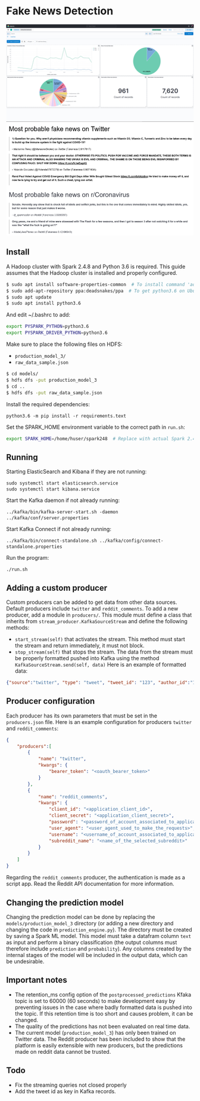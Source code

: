 # Fake News Detection

![Kibana screenshot](docs/screenshot_kibana_1.png)
![Canvas screenshot](docs/screenshot_kibana_canvas_1.png)

## Install
A Hadoop cluster with Spark 2.4.8 and Python 3.6 is required. This guide assumes that the Hadoop cluster is installed and properly configured.

```sh
$ sudo apt install software-properties-common  # To install command 'add-apt-repository'
$ sudo add-apt-repository ppa:deadsnakes/ppa  # To get python3.6 on Ubuntu 20.04
$ sudo apt update
$ sudo apt install python3.6
```

And edit ~/.bashrc to add:
```sh
export PYSPARK_PYTHON=python3.6
export PYSPARK_DRIVER_PYTHON=python3.6
```

Make sure to place the following files on HDFS:
- `production_model_3/`
- `raw_data_sample.json`

```sh
$ cd models/
$ hdfs dfs -put production_model_3
$ cd ..
$ hdfs dfs -put raw_data_sample.json
```

Install the required dependencies:
```
python3.6 -m pip install -r requirements.text
```

Set the SPARK_HOME environment variable to the correct path in `run.sh`:
```sh
export SPARK_HOME=/home/huser/spark248  # Replace with actual Spark 2.4.8 path
```

## Running
Starting ElasticSearch and Kibana if they are not running:
```
sudo systemctl start elasticsearch.service
sudo systemctl start kibana.service
```

Start the Kafka daemon if not already running:
```
../kafka/bin/kafka-server-start.sh -daemon ../kafka/conf/server.properties
```

Start Kafka Connect if not already running:
```
../kafka/bin/connect-standalone.sh ../kafka/config/connect-standalone.properties
```

Run the program:
```
./run.sh
```

## Adding a custom producer
Custom producers can be added to get data from other data sources. Default producers include `twitter` and `reddit_comments`.
To add a new producer, add a module in `producers/`. This module must define a class that inherits from `stream_producer.KafkaSourceStream` and define the following methods:
- `start_stream(self)` that activates the stream. This method must start the stream and return immediately, it must not block.
- `stop_stream(self)` that stops the stream.
The data from the stream must be properly formatted pushed into Kafka using the method `KafkaSourceStream.send(self, data)`
Here is an example of formatted data:
```json
{"source":"twitter", "type": "tweet", "tweet_id": "123", "author_id":"123", "author_username":"matthias", "author_name":"Matthias", "text":"The text of the element", "location": [-75.14310264, 40.05701649], "created_at":"2021-08-03T13:23:22.000Z"}
```

## Producer configuration
Each producer has its own parameters that must be set in the `producers.json` file. Here is an example configuration for producers `twitter` and `reddit_comments`:
```json
{
    "producers":[
        {
            "name": "twitter",
            "kwargs": {
                "bearer_token": "<oauth_bearer_token>"
            }
        },
        {
            "name": "reddit_comments",
            "kwargs": {  
                "client_id": "<application_client_id>",
                "client_secret": "<application_client_secret>",
                "password": "<password_of_account_associated_to_application>",
                "user_agent": "<user_agent_used_to_make_the_requests>",
                "username": "<username_of_account_associated_to_application>",
                "subreddit_name": "<name_of_the_selected_subreddit>"
            }
        }
    ]
}
```
Regarding the `reddit_comments` producer, the authentication is made as a script app. Read the Reddit API documentation for more information. 

## Changing the prediction model
Changing the prediction model can be done by replacing the `models/production_model_3` directory (or adding a new directory and changing the code in `prediction_engine.py`). The directory must be created by saving a Spark ML model. This model must take a datafram column `text` as input and perform a binary classification (the output columns must therefore include `prediction` and `probability`). Any columns created by the internal stages of the model will be included in the output data, which can be undesirable.

## Important notes
- The retention_ms config option of the `postprocessed_predictions` Kfaka topic is set to 60000 (60 seconds) to make development easy by preventing issues in the case where badly formatted data is pushed into the topic. If this retention time is too short and causes problem, it can be changed.
- The quality of the predictions has not been evaluated on real time data.
- The current model (`production_model_3`) has only been trained on Twitter data. The Reddit producer has been included to show that the platform is easily extensible with new producers, but the predictions made on reddit data cannot be trusted.
## Todo
- Fix the streaming queries not closed properly
- Add the tweet id as key in Kafka records.
